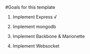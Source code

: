 #Goals for this template

1) Implement Express √

3) Implement mongodb

2) Implement Backbone & Marionette

4) Implement Websocket
